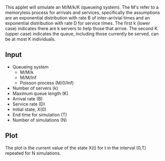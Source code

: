 This applet will simulate an M/M/k/K (queueing system). 
The M's refer to a memoryless process for arrivals and services, specifically the assumptions are an exponential distribution with rate B of inter-arrivial times and an exponential distribution with rate D for service times. 
The first k (lower case) indicates there are k servers to help those that arrive. 
The second K (upper case) indicates the queue, including those currently be served, can be at most K individuals.


## Input

- Queueing system
  - M/M/k
  - M/M/Inf
  - Poisson process (M/0/Inf)
- Number of servers (k) 
- Maximum queue length (K)
- Arrival rate (B)
- Service rate (D)
- Initial state, X(0)
- End time for simulation (T)
- Number of simulations (N)

## Plot

The plot is the current value of the state X(t) for t in the interval (0,T) repeated for N simulations. 
